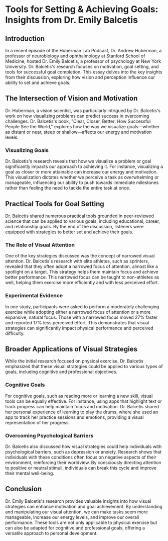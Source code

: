 # Tools for Setting & Achieving Goals: Insights from Dr. Emily Balcetis

## Introduction

In a recent episode of the Huberman Lab Podcast, Dr. Andrew Huberman, a professor of neurobiology and ophthalmology at Stanford School of Medicine, hosted Dr. Emily Balcetis, a professor of psychology at New York University. Dr. Balcetis's research focuses on motivation, goal setting, and tools for successful goal completion. This essay delves into the key insights from their discussion, exploring how vision and perception influence our ability to set and achieve goals.

## The Intersection of Vision and Motivation

Dr. Huberman, a vision scientist, was particularly intrigued by Dr. Balcetis's work on how visualizing problems can predict success in overcoming challenges. Dr. Balcetis's book, "Clear, Closer, Better: How Successful People See the World," explores how the way we visualize goals—whether as distant or near, steep or shallow—affects our energy and motivation levels.

### Visualizing Goals

Dr. Balcetis's research reveals that how we visualize a problem or goal significantly impacts our approach to achieving it. For instance, visualizing a goal as closer or more attainable can increase our energy and motivation. This visualization dictates whether we perceive a task as overwhelming or manageable, influencing our ability to push towards immediate milestones rather than feeling the need to tackle the entire task at once.

## Practical Tools for Goal Setting

Dr. Balcetis shared numerous practical tools grounded in peer-reviewed science that can be applied to various goals, including educational, career, and relationship goals. By the end of the discussion, listeners were equipped with strategies to better set and achieve their goals.

### The Role of Visual Attention

One of the key strategies discussed was the concept of narrowed visual attention. Dr. Balcetis's research with elite athletes, such as sprinters, revealed that they often adopt a narrowed focus of attention, almost like a spotlight on a target. This strategy helps them maintain focus and achieve better performance. This narrowed focus can be taught to non-athletes as well, helping them exercise more efficiently and with less perceived effort.

### Experimental Evidence

In one study, participants were asked to perform a moderately challenging exercise while adopting either a narrowed focus of attention or a more expansive, natural focus. Those with a narrowed focus moved 27% faster and reported 17% less perceived effort. This demonstrates that visual strategies can significantly impact physical performance and perceived difficulty.

## Broader Applications of Visual Strategies

While the initial research focused on physical exercise, Dr. Balcetis emphasized that these visual strategies could be applied to various types of goals, including cognitive and professional objectives.

### Cognitive Goals

For cognitive goals, such as reading more or learning a new skill, visual tools can be equally effective. For instance, using apps that highlight text or track progress can help maintain focus and motivation. Dr. Balcetis shared her personal experience of learning to play the drums, where she used an app to track her practice sessions and emotions, providing a visual representation of her progress.

### Overcoming Psychological Barriers

Dr. Balcetis also discussed how visual strategies could help individuals with psychological barriers, such as depression or anxiety. Research shows that individuals with these conditions often focus on negative aspects of their environment, reinforcing their worldview. By consciously directing attention to positive or neutral stimuli, individuals can break this cycle and improve their mental well-being.

## Conclusion

Dr. Emily Balcetis's research provides valuable insights into how visual strategies can enhance motivation and goal achievement. By understanding and manipulating our visual attention, we can make tasks seem more manageable, increase our energy levels, and improve our overall performance. These tools are not only applicable to physical exercise but can also be adapted for cognitive and professional goals, offering a versatile approach to personal development.
